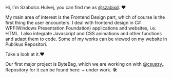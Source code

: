 Hi, I'm Szabolcs Hulvej, you can find me as [@szabixd](https://github.com/szabixd). ❤

My main area of interest is the Frontend Design part, which of course is the first thing the user encounters. I deal with frontend design in C# WPF(Windows Presentation Foundation) applications and websites, i.e. HTML. I also integrate Javascript and CSS animations and other functions and adapt them to code. Some of my works can be viewed on my website in Publikus Repositori. 

Take a look at it.❤

Our first major project is ByteBag, which we are working on with [@csuszy.](https://github.com/csuszy).
Repository for it can be found here: ~ under work. 🛠
